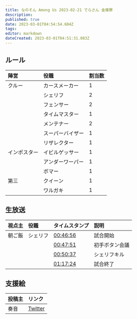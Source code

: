 ```yaml
---
title: なのそん Among Us 2023-02-21 でらさん 金庫罪
description: 
published: true
date: 2023-03-01T04:54:54.604Z
tags: 
editor: markdown
dateCreated: 2023-03-01T04:51:31.083Z
---
```


## ルール

|陣営|役職|割当数|
|:--|:--|:--|
|クルー|カースメーカー|1|
| |シェリフ|2|
| |フェンサー|2|
| |タイムマスター|1|
| |メンテナー|2|
| |スーパーバイザー|1|
| |リザレクター|1|
|インポスター|イビルゲッサー|1|
| |アンダーワーパー|1|
| |ボマー|1|
|第三|クイーン|1|
| |ワルガキ|1|

## 生放送

|視点主|役職|タイムスタンプ|説明|
|:--|:--|:--|:--|
|朝ご飯|シェリフ|[00:46:56](https://www.youtube.com/live/FIxVfmEIwio?t=2816) |試合開始|
| | |[00:47:51](https://www.youtube.com/live/FIxVfmEIwio?t=2841) |初手ボタン会議|
| | |[00:50:37](https://www.youtube.com/live/FIxVfmEIwio?t=3037)|シェリフキル|
| | |[01:17:24](https://www.youtube.com/live/FIxVfmEIwio?t=4644)|試合終了|

## 支援絵

|投稿主|リンク|
|:--|:--|
|奏音|[Twitter](https://twitter.com/lycorisradiata2/status/1628042021377302529)|

